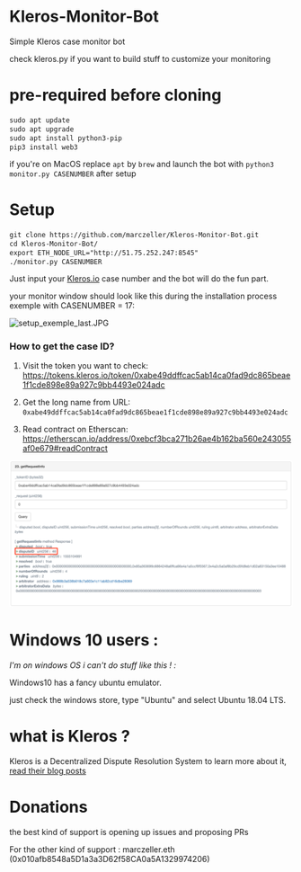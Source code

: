 # Kleros-Monitor-Bot
Simple Kleros case monitor bot

check kleros.py if you want to build stuff to customize your monitoring

# pre-required before cloning
```
sudo apt update
sudo apt upgrade
sudo apt install python3-pip
pip3 install web3
```
if you're on MacOS replace `apt` by `brew` and launch the bot with `python3 monitor.py CASENUMBER` after setup

# Setup
```
git clone https://github.com/marczeller/Kleros-Monitor-Bot.git
cd Kleros-Monitor-Bot/
export ETH_NODE_URL="http://51.75.252.247:8545"
./monitor.py CASENUMBER
```
Just input your [Kleros.io](https://kleros.io) case number and the bot will do the fun part.

your monitor window should look like this during the installation process exemple with CASENUMBER = 17:

![setup_exemple_last.JPG](https://github.com/marczeller/Kleros-Monitor-Bot/blob/master/setup_exemple_last.JPG)

### How to get the case ID?

1. Visit the token you want to check: https://tokens.kleros.io/token/0xabe49ddffcac5ab14ca0fad9dc865beae1f1cde898e89a927c9bb4493e024adc

2. Get the long name from URL: `0xabe49ddffcac5ab14ca0fad9dc865beae1f1cde898e89a927c9bb4493e024adc`


3. Read contract on Etherscan: https://etherscan.io/address/0xebcf3bca271b26ae4b162ba560e243055af0e679#readContract

![](etherscan_dispute_id.png?raw=true)


# Windows 10 users :

*I'm on windows OS i can't do stuff like this ! :*

Windows10 has a fancy ubuntu emulator.

just check the windows store, type "Ubuntu" and select Ubuntu 18.04 LTS.

# what is Kleros ?

Kleros is a Decentralized Dispute Resolution System to learn more about it, [read their blog posts](https://blog.kleros.io/)

# Donations
the best kind of support is opening up issues and proposing PRs

For the other kind of support : marczeller.eth (0x010afb8548a5D1a3a3D62f58CA0a5A1329974206)
